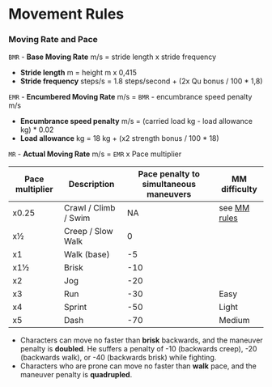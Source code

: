 # Movement Rules
### Moving Rate and Pace
`BMR` - **Base Moving Rate** m/s = stride length x stride frequency
- **Stride length** m = height m x 0,415
- **Stride frequency** steps/s = 1.8 steps/second + (2x Qu bonus / 100 * 1,8)

`EMR` - **Encumbered Moving Rate** m/s = `BMR` - encumbrance speed penalty m/s
- **Encumbrance speed penalty** m/s = (carried load kg - load allowance kg) * 0.02
- **Load allowance** kg = 18 kg + (x2 strength bonus / 100 * 18)

`MR` - **Actual Moving Rate** m/s = `EMR` x Pace multiplier

Pace multiplier | Description | Pace penalty to simultaneous maneuvers | MM difficulty
--- | --- | --- | ---
x0.25 | Crawl / Climb / Swim | NA | see [MM rules](https://github.com/coprolit/rpg-rules/blob/master/moving-maneuver-difficulties.md)
x½ | Creep / Slow Walk | 0 |
x1 | Walk (base) | -5 |
x1½ | Brisk | -10|
x2 | Jog | -20 |
x3 | Run | -30 | Easy
x4 | Sprint | -50 | Light
x5 | Dash | -70 | Medium

- Characters can move no faster than **brisk** backwards, and the maneuver penalty is **doubled**. He suffers a penalty of -10 (backwards creep), -20 (backwards walk), or -40 (backwards brisk) while fighting.
- Characters who are prone can move no faster than **walk** pace, and the maneuver penalty is **quadrupled**.
